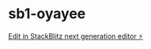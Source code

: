 # sb1-oyayee

[Edit in StackBlitz next generation editor ⚡️](https://stackblitz.com/~/github.com/THigashino-FD/sb1-oyayee)
